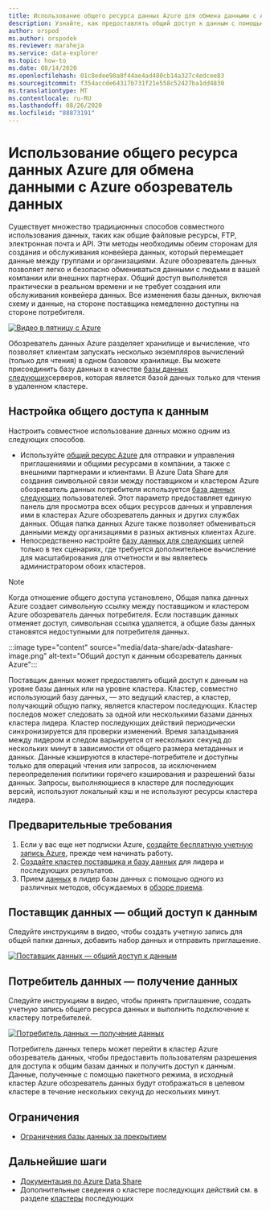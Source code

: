 ```yaml
---
title: Использование общего ресурса данных Azure для обмена данными с Azure обозреватель данных
description: Узнайте, как предоставлять общий доступ к данным с помощью Azure обозреватель данных и общего ресурса данных Azure.
author: orspod
ms.author: orspodek
ms.reviewer: maraheja
ms.service: data-explorer
ms.topic: how-to
ms.date: 08/14/2020
ms.openlocfilehash: 01c8edee98a8f44ae4ad480cb14a327c4edcee83
ms.sourcegitcommit: f354accde64317b731f21e558c52427ba1dd4830
ms.translationtype: MT
ms.contentlocale: ru-RU
ms.lasthandoff: 08/26/2020
ms.locfileid: "88873191"
---
```

# <a name="use-azure-data-share-to-share-data-with-azure-data-explorer"></a>Использование общего ресурса данных Azure для обмена данными с Azure обозреватель данных

Существует множество традиционных способов совместного использования данных, таких как общие файловые ресурсы, FTP, электронная почта и API. Эти методы необходимы обеим сторонам для создания и обслуживания конвейера данных, который перемещает данные между группами и организациями. Azure обозреватель данных позволяет легко и безопасно обмениваться данными с людьми в вашей компании или внешних партнерах. Общий доступ выполняется практически в реальном времени и не требует создания или обслуживания конвейера данных. Все изменения базы данных, включая схему и данные, на стороне поставщика немедленно доступны на стороне потребителя.

[![Видео в пятницу с Azure](https://img.youtube.com/vi/Q3MJv90PegE/0.jpg)](https://www.youtube.com/watch?v=Q3MJv90PegE?&autoplay=1)

Обозреватель данных Azure разделяет хранилище и вычисление, что позволяет клиентам запускать несколько экземпляров вычислений (только для чтения) в одном базовом хранилище. Вы можете присоединить базу данных в качестве [базы данных следующих](follower.md)серверов, которая является базой данных только для чтения в удаленном кластере.

## <a name="configure-data-sharing"></a>Настройка общего доступа к данным 

Настроить совместное использование данных можно одним из следующих способов.

* Используйте [общий ресурс Azure](/azure/data-share/) для отправки и управления приглашениями и общими ресурсами в компании, а также с внешними партнерами и клиентами. В Azure Data Share для создания символьной связи между поставщиком и кластером Azure обозреватель данных потребителя используется [база данных следующих](follower.md) пользователей. Этот параметр предоставляет единую панель для просмотра всех общих ресурсов данных и управления ими в кластерах Azure обозреватель данных и других службах данных. Общая папка данных Azure также позволяет обмениваться данными между организациями в разных активных клиентах Azure.
* Непосредственно настройте [базу данных для следующих](follower.md) целей только в тех сценариях, где требуется дополнительное вычисление для масштабирования для отчетности и вы являетесь администратором обоих кластеров.

> [!Note] 
> Когда отношение общего доступа установлено, Общая папка данных Azure создает символьную ссылку между поставщиком и кластером Azure обозреватель данных потребителя. Если поставщик данных отменяет доступ, символьная ссылка удаляется, а общие базы данных становятся недоступными для потребителя данных.

:::image type="content" source="media/data-share/adx-datashare-image.png" alt-text="Общий доступ к данным обозреватель данных Azure":::

Поставщик данных может предоставлять общий доступ к данным на уровне базы данных или на уровне кластера. Кластер, совместно использующий базу данных, — это ведущий кластер, а кластер, получающий общую папку, является кластером последующих. Кластер последов может следовать за одной или несколькими базами данных кластера лидера. Кластер последующих действий периодически синхронизируется для проверки изменений. Время запаздывания между лидером и следом варьируется от нескольких секунд до нескольких минут в зависимости от общего размера метаданных и данных. Данные кэшируются в кластере-потребителе и доступны только для операций чтения или запросов, за исключением переопределения политики горячего кэширования и разрешений базы данных. Запросы, выполняющиеся в кластере для последующих версий, используют локальный кэш и не используют ресурсы кластера лидера.

## <a name="prerequisites"></a>Предварительные требования

1. Если у вас еще нет подписки Azure, [создайте бесплатную учетную запись Azure](https://azure.microsoft.com/free/), прежде чем начинать работу.
1. [Создайте кластер поставщика и базу данных](create-cluster-database-portal.md) для лидера и последующих результатов.
1. Прием [данных](ingest-sample-data.md) в лидер базы данных с помощью одного из различных методов, обсуждаемых в [обзоре приема](ingest-data-overview.md).

## <a name="data-provider---share-data"></a>Поставщик данных — общий доступ к данным

Следуйте инструкциям в видео, чтобы создать учетную запись для общей папки данных, добавить набор данных и отправить приглашение.

[![Поставщик данных — общий доступ к данным](https://img.youtube.com/vi/QmsTnr90_5o/0.jpg)](https://youtu.be/QmsTnr90_5o?&autoplay=1)

## <a name="data-consumer---receive-data"></a>Потребитель данных — получение данных

Следуйте инструкциям в видео, чтобы принять приглашение, создать учетную запись общего ресурса данных и выполнить подключение к кластеру потребителей.

[![Потребитель данных — получение данных](https://img.youtube.com/vi/vBq6iFaCpdA/0.jpg)](https://youtu.be/vBq6iFaCpdA?&autoplay=1)

Потребитель данных теперь может перейти в кластер Azure обозреватель данных, чтобы предоставить пользователям разрешения для доступа к общим базам данных и получить доступ к данным. Данные, полученные с помощью пакетного режима, в исходный кластер Azure обозреватель данных будут отображаться в целевом кластере в течение нескольких секунд до нескольких минут.

## <a name="limitations"></a>Ограничения

* [Ограничения базы данных за прекрытием](follower.md#limitations)

## <a name="next-steps"></a>Дальнейшие шаги

* [Документация по Azure Data Share](/azure/data-share/)
* Дополнительные сведения о кластере последующих действий см. в разделе [кластеры](follower.md) последующих
